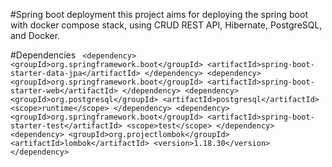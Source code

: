 #Spring boot deployment
this project aims for deploying the spring boot with docker compose stack, using CRUD REST API, Hibernate, PostgreSQL, and Docker.

#Dependencies
`
<dependency>
			<groupId>org.springframework.boot</groupId>
			<artifactId>spring-boot-starter-data-jpa</artifactId>
		</dependency>
		<dependency>
			<groupId>org.springframework.boot</groupId>
			<artifactId>spring-boot-starter-web</artifactId>
		</dependency>
		<dependency>
			<groupId>org.postgresql</groupId>
			<artifactId>postgresql</artifactId>
			<scope>runtime</scope>
		</dependency>
		<dependency>
			<groupId>org.springframework.boot</groupId>
			<artifactId>spring-boot-starter-test</artifactId>
			<scope>test</scope>
		</dependency>
		<dependency>
    	<groupId>org.projectlombok</groupId>
    	<artifactId>lombok</artifactId>
    	<version>1.18.30</version>
		</dependency>`

